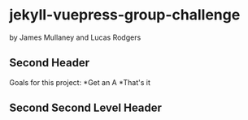 # jekyll-vuepress-group-challenge
by James Mullaney and Lucas Rodgers

## Second Header
Goals for this project:  *Get an A *That's it
## Second Second Level Header
